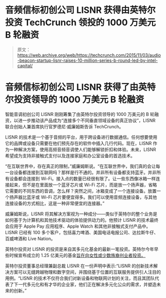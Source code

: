 # 音频信标初创公司 LISNR 获得由英特尔投资 TechCrunch 领投的 1000 万美元 B 轮融资

> 原文：<https://web.archive.org/web/https://techcrunch.com/2015/11/03/audio-beacon-startup-lisnr-raises-10-million-series-b-round-led-by-intel-capital/>

# 音频信标初创公司 LISNR 获得了由英特尔投资领导的 1000 万美元 B 轮融资

智能音调初创公司 LISNR 刚刚筹集了由英特尔投资领导的 1000 万美元的 B 轮融资，以进一步推动该产品成为“连接多个不同垂直领域设备的真正协议”，LISNR 联合创始人兼首席执行官罗德尼·威廉姆斯告诉 TechCrunch。

LISNR 的技术是一个基于音频的平台，用于跨设备进行数据通信。任何想要使用它的品牌或设备只需要在他们预先存在的软件中插入几行代码。现在，LISNR 作为一种解决方案，使用高频音频音调使人们能够解锁折扣和体验。未来，LISNR 希望成为支持非接触式支付以及连接家庭和办公室设备的首选技术。

“在互联世界中，存在真正的限制，”威廉姆斯说。“在互联世界中，我们真的会让每一台设备都连接到互联网吗？那样是行不通的。并非所有设备都支持蓝牙。并非所有设备都会连接到 Wi-Fi。接入点的数量已经很有限了。让一些东西像冰箱一样连接起来，但不是在里面放一个蓝牙芯片或 Wi-Fi 芯片，而是放一个扬声器，省略它需要的不同东西的音调，怎么样？突然之间，冰箱变成了一个连接设备。放置一个扬声器比蓝牙或 Wi-Fi 芯片要便宜得多。我们可以使用音频连接设备，与其他连接设备的方式相比，这是一种非常便宜的连接器。”

威廉姆斯说，LISNR 将其解决方案视为一种成分——类似于英特尔的整个业务是如何基于为计算机和其他技术驱动的体验提供动力的。他预计 LISNR 的技术最终会应用于 Apple Pay 应用程序、Apple Watch 和其他非接触式支付产品中。LISNR 已经有 100 多个客户，包括喜力啤酒、美国电话电报公司、达拉斯牛仔、百威啤酒和 Live Nation。

英特尔投资对 LISNR 的投资是来自其多元化基金的最新一笔投资。英特尔今年早些时候宣布成立的 1.25 亿美元的基金[旨在向女性或少数族裔创业者投资。](https://web.archive.org/web/20221210052019/http://www.intelcapital.com/advantage/diversity-fund.html)

英特尔投资董事总经理兼副总裁 LISNR 在一份声明中表示:“LISNR 的创新技术解决方案可以无缝跨越物理和数字空间，并围绕基于位置的互联服务提供引人注目的用例。“LISNR 的技术不仅符合我们对新设备和物联网计划的关注，而且其团队代表了下一代多元化和有才华的企业家，他们正在解决多元化公众的需求，并塑造未来的创新。”